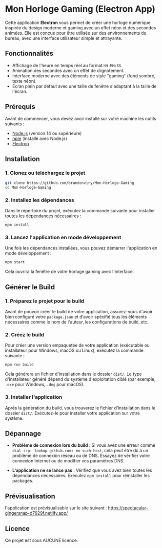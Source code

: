 
# Mon Horloge Gaming (Electron App)

Cette application **Electron** vous permet de créer une horloge numérique inspirée du design moderne et gaming avec un effet néon et des secondes animées. Elle est conçue pour être utilisée sur des environnements de bureau, avec une interface utilisateur simple et attrayante.

## Fonctionnalités

- Affichage de l'heure en temps réel au format `HH:MM:SS`.
- Animation des secondes avec un effet de clignotement.
- Interface moderne avec des éléments de style "gaming" (fond sombre, texte néon).
- Écran plein par défaut avec une taille de fenêtre s'adaptant à la taille de l'écran.

## Prérequis

Avant de commencer, vous devez avoir installé sur votre machine les outils suivants :

- [Node.js](https://nodejs.org/) (version 14 ou supérieure)
- [npm](https://www.npmjs.com/) (installé avec Node.js)
- [Electron](https://www.electronjs.org/)

## Installation

### 1. Clonez ou téléchargez le projet

```bash
git clone https://github.com/brandonviry/Mon-Horloge-Gaming
cd Mon-Horloge-Gaming
```

### 2. Installez les dépendances

Dans le répertoire du projet, exécutez la commande suivante pour installer toutes les dépendances nécessaires :

```bash
npm install
```

### 3. Lancez l'application en mode développement

Une fois les dépendances installées, vous pouvez démarrer l'application en mode développement :

```bash
npm start
```

Cela ouvrira la fenêtre de votre horloge gaming avec l'interface.

## Générer le Build

### 1. Préparez le projet pour le build

Avant de pouvoir créer le build de votre application, assurez-vous d'avoir bien configuré votre `package.json` et d'avoir spécifié tous les éléments nécessaires comme le nom de l'auteur, les configurations de build, etc.

### 2. Créez le build

Pour créer une version empaquetée de votre application (exécutable ou installateur pour Windows, macOS ou Linux), exécutez la commande suivante :

```bash
npm run build
```

Cela générera un fichier d'installation dans le dossier `dist/`. Le type d'installateur généré dépend du système d'exploitation ciblé (par exemple, `.exe` pour Windows, `.dmg` pour macOS).

### 3. Installer l'application

Après la génération du build, vous trouverez le fichier d'installation dans le dossier `dist/`. Exécutez-le pour installer votre application sur votre système.

## Dépannage

- **Problème de connexion lors du build** : Si vous avez une erreur comme `dial tcp: lookup github.com: no such host`, cela peut être dû à un problème de connexion réseau ou de DNS. Essayez de vérifier votre connexion Internet ou de modifier vos paramètres DNS.

- **L'application ne se lance pas** : Vérifiez que vous avez bien toutes les dépendances nécessaires. Exécutez `npm install` pour réinstaller les packages.

## Prévisualisation

l'application est prévisualisable sur le site suivant :
https://spectacular-gingersnap-d7929f.netlify.app/


## Licence

Ce projet est sous AUCUNE licence.

